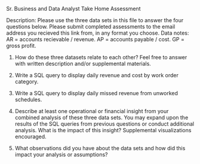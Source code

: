 Sr. Business and Data Analyst Take Home Assessment

Description: Please use the three data sets in this file to answer the four questions below. Please submit completed assessments to the email address you recieved this link from, in any format you choose. 
Data notes: AR = accounts recievable / revenue. AP = accounts payable / cost. GP = gross profit.


1. How do these three datasets relate to each other? Feel free to answer with written description and/or supplemental materials.

2. Write a SQL query to display daily revenue and cost by work order category.

3. Write a SQL query to display daily missed revenue from unworked schedules.

4. Describe at least one operational or financial insight from your combined analysis of these three data sets. You may expand upon the results of the SQL queries from previous questions or conduct additional analysis. What is the impact of this insight? Supplemental visualizations encouraged.

5. What observations did you have about the data sets and how did this impact your analysis or assumptions?
